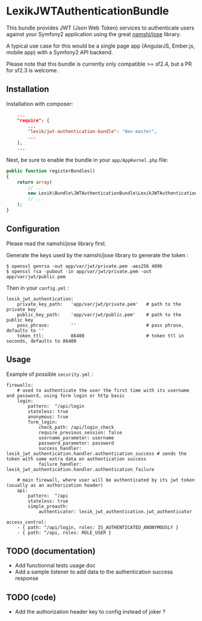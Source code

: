LexikJWTAuthenticationBundle
============================

This bundle provides JWT (Json Web Token) services to authenticate users against your Symfony2 application using the great [namshi/jose](https://github.com/namshi/jose) library.

A typical use case for this would be a single page app (AngularJS, Ember.js, mobile app) with a Symfony2 API backend. 

Please note that this bundle is currently only compatible >= sf2.4, but a PR for sf2.3 is welcome.

Installation
------------

Installation with composer:

``` json
    ...
    "require": {
        ...
        "lexik/jwt-authentication-bundle": "dev-master",
        ...
    },
    ...
```

Next, be sure to enable the bundle in your `app/AppKernel.php` file:

``` php
public function registerBundles()
{
    return array(
        // ...
        new Lexik\Bundle\JWTAuthenticationBundle\LexikJWTAuthenticationBundle(),
        // ...
    );
}
```

Configuration
-------------

Please read the namshi/jose library first.

Generate the keys used by the namshi/jose library to generate the token :

    $ openssl genrsa -out app/var/jwt/private.pem -aes256 4096
    $ openssl rsa -pubout -in app/var/jwt/private.pem -out app/var/jwt/public.pem

Then in your `config.yml` :

    lexik_jwt_authentication:
        private_key_path:   'app/var/jwt/private.pem'   # path to the private key
        public_key_path:    'app/var/jwt/public.pem'    # path to the public key
        pass_phrase:        ''                          # pass phrase, defaults to ''
        token_ttl:          86400                       # token ttl in seconds, defaults to 86400

Usage
-----

Example of possible `security.yml` :

    firewalls:
        # used to authenticate the user the first time with its username and password, using form login or http basic
        login:
            pattern:  ^/api/login
            stateless: true
            anonymous: true
            form_login:
                check_path: /api/login_check
                require_previous_session: false
                username_parameter: username
                password_parameter: password
                success_handler: lexik_jwt_authentication.handler.authentication_success # sends the token with some extra data on authentication success
                failure_handler: lexik_jwt_authentication.handler.authentication_failure

        # main firewall, where user will be authenticated by its jwt token (usually as an authorization header)
        api:
            pattern:  ^/api
            stateless: true
            simple_preauth:
                authenticator: lexik_jwt_authentication.jwt_authenticator

    access_control:
        - { path: ^/api/login, roles: IS_AUTHENTICATED_ANONYMOUSLY }
        - { path: ^/api, roles: ROLE_USER }

TODO (documentation)
--------------------

* Add functionnal tests usage doc
* Add a sample listener to add data to the authentication success response

TODO (code)
-----------

* Add the authorization header key to config instead of joker ?
